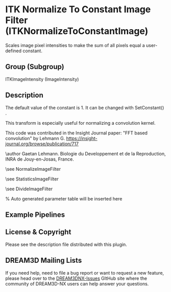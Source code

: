 # ITK Normalize To Constant Image Filter (ITKNormalizeToConstantImage)

Scales image pixel intensities to make the sum of all pixels equal a user-defined constant.

## Group (Subgroup)

ITKImageIntensity (ImageIntensity)

## Description

The default value of the constant is 1. It can be changed with SetConstant() .

This transform is especially useful for normalizing a convolution kernel.

This code was contributed in the Insight Journal paper: "FFT based
convolution" by Lehmann G. https://insight-journal.org/browse/publication/717 

\author Gaetan Lehmann. Biologie du Developpement et de la Reproduction, INRA de Jouy-en-Josas, France.


\see NormalizeImageFilter 


\see StatisticsImageFilter 


\see DivideImageFilter


% Auto generated parameter table will be inserted here

## Example Pipelines

## License & Copyright

Please see the description file distributed with this plugin.

## DREAM3D Mailing Lists

If you need help, need to file a bug report or want to request a new feature, please head over to the [DREAM3DNX-Issues](https://github.com/BlueQuartzSoftware/DREAM3DNX-Issues/discussions) GItHub site where the community of DREAM3D-NX users can help answer your questions.

